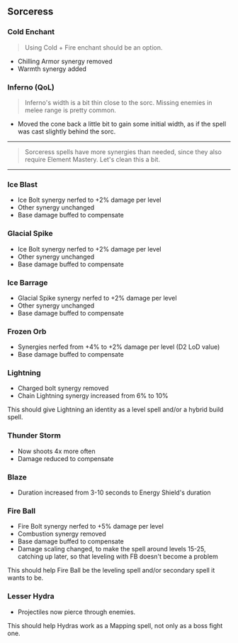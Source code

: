 ## Sorceress

### Cold Enchant

> Using Cold + Fire enchant should be an option.

- Chilling Armor synergy removed
- Warmth synergy added

### Inferno (QoL)

> Inferno's width is a bit thin close to the sorc. Missing enemies in melee range is pretty common.

- Moved the cone back a little bit to gain some initial width, as if the spell was cast slightly behind the sorc.

---

> Sorceress spells have more synergies than needed, since they also require Element Mastery. Let's clean this a bit.

---

### Ice Blast

- Ice Bolt synergy nerfed to +2% damage per level
- Other synergy unchanged
- Base damage buffed to compensate

### Glacial Spike

- Ice Bolt synergy nerfed to +2% damage per level
- Other synergy unchanged
- Base damage buffed to compensate

### Ice Barrage

- Glacial Spike synergy nerfed to +2% damage per level
- Other synergy unchanged
- Base damage buffed to compensate

### Frozen Orb

- Synergies nerfed from +4% to +2% damage per level (D2 LoD value)
- Base damage buffed to compensate

### Lightning

- Charged bolt synergy removed
- Chain Lightning synergy increased from 6% to 10%

This should give Lightning an identity as a level spell and/or a hybrid build spell.

### Thunder Storm

- Now shoots 4x more often
- Damage reduced to compensate

### Blaze

- Duration increased from 3-10 seconds to Energy Shield's duration

### Fire Ball

- Fire Bolt synergy nerfed to +5% damage per level
- Combustion synergy removed
- Base damage buffed to compensate
- Damage scaling changed, to make the spell around levels 15-25, catching up later, so that leveling with FB doesn't become a problem

This should help Fire Ball be the leveling spell and/or secondary spell it wants to be.

### Lesser Hydra

- Projectiles now pierce through enemies.

This should help Hydras work as a Mapping spell, not only as a boss fight one.
